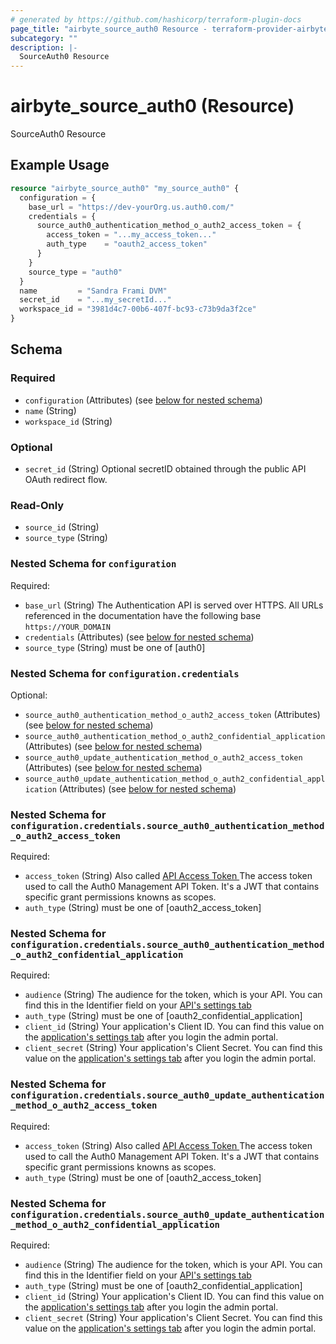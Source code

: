 ```yaml
---
# generated by https://github.com/hashicorp/terraform-plugin-docs
page_title: "airbyte_source_auth0 Resource - terraform-provider-airbyte"
subcategory: ""
description: |-
  SourceAuth0 Resource
---
```


# airbyte_source_auth0 (Resource)

SourceAuth0 Resource

## Example Usage

```terraform
resource "airbyte_source_auth0" "my_source_auth0" {
  configuration = {
    base_url = "https://dev-yourOrg.us.auth0.com/"
    credentials = {
      source_auth0_authentication_method_o_auth2_access_token = {
        access_token = "...my_access_token..."
        auth_type    = "oauth2_access_token"
      }
    }
    source_type = "auth0"
  }
  name         = "Sandra Frami DVM"
  secret_id    = "...my_secretId..."
  workspace_id = "3981d4c7-00b6-407f-bc93-c73b9da3f2ce"
}
```

<!-- schema generated by tfplugindocs -->
## Schema

### Required

- `configuration` (Attributes) (see [below for nested schema](#nestedatt--configuration))
- `name` (String)
- `workspace_id` (String)

### Optional

- `secret_id` (String) Optional secretID obtained through the public API OAuth redirect flow.

### Read-Only

- `source_id` (String)
- `source_type` (String)

<a id="nestedatt--configuration"></a>
### Nested Schema for `configuration`

Required:

- `base_url` (String) The Authentication API is served over HTTPS. All URLs referenced in the documentation have the following base `https://YOUR_DOMAIN`
- `credentials` (Attributes) (see [below for nested schema](#nestedatt--configuration--credentials))
- `source_type` (String) must be one of [auth0]

<a id="nestedatt--configuration--credentials"></a>
### Nested Schema for `configuration.credentials`

Optional:

- `source_auth0_authentication_method_o_auth2_access_token` (Attributes) (see [below for nested schema](#nestedatt--configuration--credentials--source_auth0_authentication_method_o_auth2_access_token))
- `source_auth0_authentication_method_o_auth2_confidential_application` (Attributes) (see [below for nested schema](#nestedatt--configuration--credentials--source_auth0_authentication_method_o_auth2_confidential_application))
- `source_auth0_update_authentication_method_o_auth2_access_token` (Attributes) (see [below for nested schema](#nestedatt--configuration--credentials--source_auth0_update_authentication_method_o_auth2_access_token))
- `source_auth0_update_authentication_method_o_auth2_confidential_application` (Attributes) (see [below for nested schema](#nestedatt--configuration--credentials--source_auth0_update_authentication_method_o_auth2_confidential_application))

<a id="nestedatt--configuration--credentials--source_auth0_authentication_method_o_auth2_access_token"></a>
### Nested Schema for `configuration.credentials.source_auth0_authentication_method_o_auth2_access_token`

Required:

- `access_token` (String) Also called <a href="https://auth0.com/docs/secure/tokens/access-tokens/get-management-api-access-tokens-for-testing">API Access Token </a> The access token used to call the Auth0 Management API Token. It's a JWT that contains specific grant permissions knowns as scopes.
- `auth_type` (String) must be one of [oauth2_access_token]


<a id="nestedatt--configuration--credentials--source_auth0_authentication_method_o_auth2_confidential_application"></a>
### Nested Schema for `configuration.credentials.source_auth0_authentication_method_o_auth2_confidential_application`

Required:

- `audience` (String) The audience for the token, which is your API. You can find this in the Identifier field on your  <a href="https://manage.auth0.com/#/apis">API's settings tab</a>
- `auth_type` (String) must be one of [oauth2_confidential_application]
- `client_id` (String) Your application's Client ID. You can find this value on the <a href="https://manage.auth0.com/#/applications">application's settings tab</a> after you login the admin portal.
- `client_secret` (String) Your application's Client Secret. You can find this value on the <a href="https://manage.auth0.com/#/applications">application's settings tab</a> after you login the admin portal.


<a id="nestedatt--configuration--credentials--source_auth0_update_authentication_method_o_auth2_access_token"></a>
### Nested Schema for `configuration.credentials.source_auth0_update_authentication_method_o_auth2_access_token`

Required:

- `access_token` (String) Also called <a href="https://auth0.com/docs/secure/tokens/access-tokens/get-management-api-access-tokens-for-testing">API Access Token </a> The access token used to call the Auth0 Management API Token. It's a JWT that contains specific grant permissions knowns as scopes.
- `auth_type` (String) must be one of [oauth2_access_token]


<a id="nestedatt--configuration--credentials--source_auth0_update_authentication_method_o_auth2_confidential_application"></a>
### Nested Schema for `configuration.credentials.source_auth0_update_authentication_method_o_auth2_confidential_application`

Required:

- `audience` (String) The audience for the token, which is your API. You can find this in the Identifier field on your  <a href="https://manage.auth0.com/#/apis">API's settings tab</a>
- `auth_type` (String) must be one of [oauth2_confidential_application]
- `client_id` (String) Your application's Client ID. You can find this value on the <a href="https://manage.auth0.com/#/applications">application's settings tab</a> after you login the admin portal.
- `client_secret` (String) Your application's Client Secret. You can find this value on the <a href="https://manage.auth0.com/#/applications">application's settings tab</a> after you login the admin portal.


